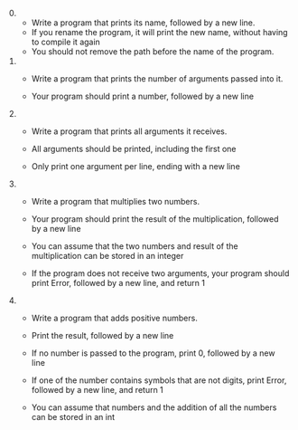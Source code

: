 0. - Write a program that prints its name, followed by a 	  new line.
   - If you rename the program, it will print the new name, without having to compile it again
   - You should not remove the path before the name of the program.

1. - Write a program that prints the number of arguments passed into it.

    - Your program should print a number, followed by a new line

2. - Write a program that prints all arguments it receives.

   - All arguments should be printed, including the first one
   - Only print one argument per line, ending with a new line

3. - Write a program that multiplies two numbers.

   - Your program should print the result of the multiplication, followed by a new line
   - You can assume that the two numbers and result of the multiplication can be stored in an integer
   - If the program does not receive two arguments, your program should print Error, followed by a new line, and return 1

4. - Write a program that adds positive numbers.

   - Print the result, followed by a new line
   - If no number is passed to the program, print 0, followed by a new line
   - If one of the number contains symbols that are not digits, print Error, followed by a new line, and return 1
   - You can assume that numbers and the addition of all the numbers can be stored in an int
